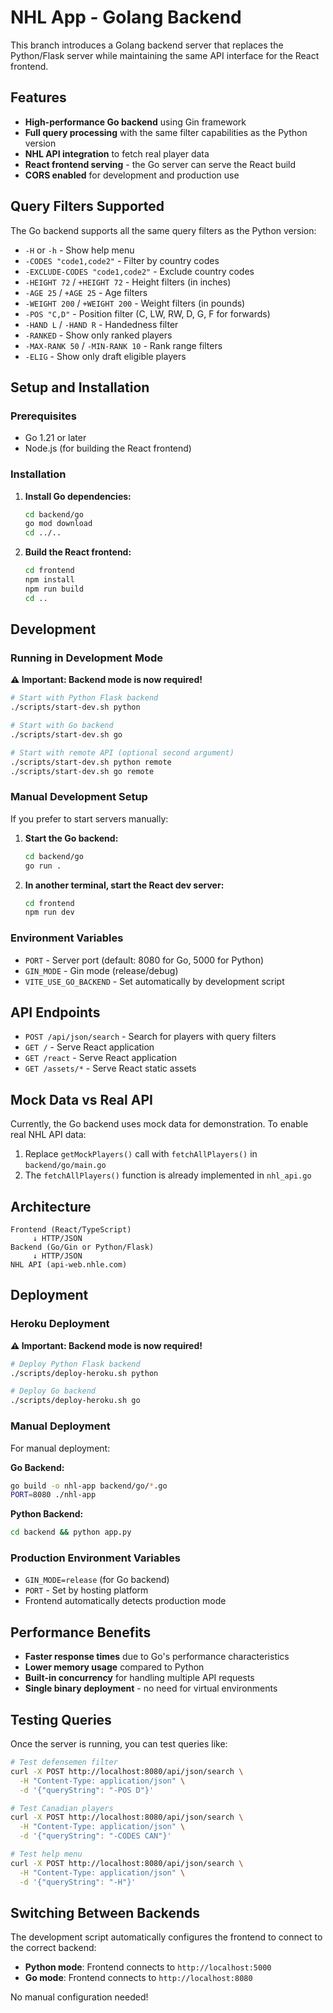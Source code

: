 # NHL App - Golang Backend

This branch introduces a Golang backend server that replaces the Python/Flask server while maintaining the same API interface for the React frontend.

## Features

- **High-performance Go backend** using Gin framework
- **Full query processing** with the same filter capabilities as the Python version
- **NHL API integration** to fetch real player data
- **React frontend serving** - the Go server can serve the React build
- **CORS enabled** for development and production use

## Query Filters Supported

The Go backend supports all the same query filters as the Python version:

- `-H` or `-h` - Show help menu
- `-CODES "code1,code2"` - Filter by country codes
- `-EXCLUDE-CODES "code1,code2"` - Exclude country codes
- `-HEIGHT 72` / `+HEIGHT 72` - Height filters (in inches)
- `-AGE 25` / `+AGE 25` - Age filters
- `-WEIGHT 200` / `+WEIGHT 200` - Weight filters (in pounds)
- `-POS "C,D"` - Position filter (C, LW, RW, D, G, F for forwards)
- `-HAND L` / `-HAND R` - Handedness filter
- `-RANKED` - Show only ranked players
- `-MAX-RANK 50` / `-MIN-RANK 10` - Rank range filters
- `-ELIG` - Show only draft eligible players

## Setup and Installation

### Prerequisites

- Go 1.21 or later
- Node.js (for building the React frontend)

### Installation

1. **Install Go dependencies:**

   ```bash
   cd backend/go
   go mod download
   cd ../..
   ```

2. **Build the React frontend:**
   ```bash
   cd frontend
   npm install
   npm run build
   cd ..
   ```

## Development

### Running in Development Mode

**⚠️ Important: Backend mode is now required!**

```bash
# Start with Python Flask backend
./scripts/start-dev.sh python

# Start with Go backend
./scripts/start-dev.sh go

# Start with remote API (optional second argument)
./scripts/start-dev.sh python remote
./scripts/start-dev.sh go remote
```

### Manual Development Setup

If you prefer to start servers manually:

1. **Start the Go backend:**

   ```bash
   cd backend/go
   go run .
   ```

2. **In another terminal, start the React dev server:**
   ```bash
   cd frontend
   npm run dev
   ```

### Environment Variables

- `PORT` - Server port (default: 8080 for Go, 5000 for Python)
- `GIN_MODE` - Gin mode (release/debug)
- `VITE_USE_GO_BACKEND` - Set automatically by development script

## API Endpoints

- `POST /api/json/search` - Search for players with query filters
- `GET /` - Serve React application
- `GET /react` - Serve React application
- `GET /assets/*` - Serve React static assets

## Mock Data vs Real API

Currently, the Go backend uses mock data for demonstration. To enable real NHL API data:

1. Replace `getMockPlayers()` call with `fetchAllPlayers()` in `backend/go/main.go`
2. The `fetchAllPlayers()` function is already implemented in `nhl_api.go`

## Architecture

```
Frontend (React/TypeScript)
     ↓ HTTP/JSON
Backend (Go/Gin or Python/Flask)
     ↓ HTTP/JSON
NHL API (api-web.nhle.com)
```

## Deployment

### Heroku Deployment

**⚠️ Important: Backend mode is now required!**

```bash
# Deploy Python Flask backend
./scripts/deploy-heroku.sh python

# Deploy Go backend
./scripts/deploy-heroku.sh go
```

### Manual Deployment

For manual deployment:

**Go Backend:**

```bash
go build -o nhl-app backend/go/*.go
PORT=8080 ./nhl-app
```

**Python Backend:**

```bash
cd backend && python app.py
```

### Production Environment Variables

- `GIN_MODE=release` (for Go backend)
- `PORT` - Set by hosting platform
- Frontend automatically detects production mode

## Performance Benefits

- **Faster response times** due to Go's performance characteristics
- **Lower memory usage** compared to Python
- **Built-in concurrency** for handling multiple API requests
- **Single binary deployment** - no need for virtual environments

## Testing Queries

Once the server is running, you can test queries like:

```bash
# Test defensemen filter
curl -X POST http://localhost:8080/api/json/search \
  -H "Content-Type: application/json" \
  -d '{"queryString": "-POS D"}'

# Test Canadian players
curl -X POST http://localhost:8080/api/json/search \
  -H "Content-Type: application/json" \
  -d '{"queryString": "-CODES CAN"}'

# Test help menu
curl -X POST http://localhost:8080/api/json/search \
  -H "Content-Type: application/json" \
  -d '{"queryString": "-H"}'
```

## Switching Between Backends

The development script automatically configures the frontend to connect to the correct backend:

- **Python mode**: Frontend connects to `http://localhost:5000`
- **Go mode**: Frontend connects to `http://localhost:8080`

No manual configuration needed!
